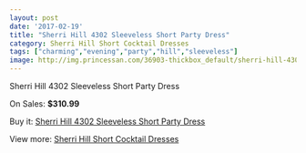 ```yaml
---
layout: post
date: '2017-02-19'
title: "Sherri Hill 4302 Sleeveless Short Party Dress"
category: Sherri Hill Short Cocktail Dresses
tags: ["charming","evening","party","hill","sleeveless"]
image: http://img.princessan.com/36903-thickbox_default/sherri-hill-4302-sleeveless-short-party-dress.jpg
---
```

Sherri Hill 4302 Sleeveless Short Party Dress

On Sales: **$310.99**
<a href="https://www.princessan.com/en/17212-sherri-hill-4302-sleeveless-short-party-dress.html"><amp-img layout="responsive" width="600" height="600" src="//img.princessan.com/36903-thickbox_default/sherri-hill-4302-sleeveless-short-party-dress.jpg" alt="Sherri Hill 4302 Sleeveless Short Party Dress 0" /></a>

Buy it: [Sherri Hill 4302 Sleeveless Short Party Dress](https://www.princessan.com/en/17212-sherri-hill-4302-sleeveless-short-party-dress.html "Sherri Hill 4302 Sleeveless Short Party Dress")

View more: [Sherri Hill Short Cocktail Dresses](https://www.princessan.com/en/144- "Sherri Hill Short Cocktail Dresses")